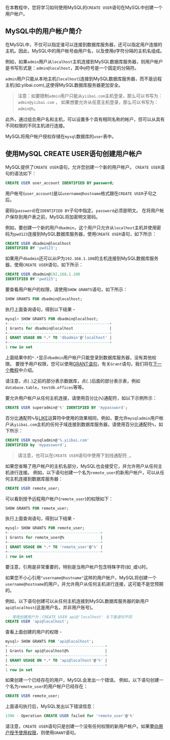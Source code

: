 在本教程中，您将学习如何使用MySQL的`CREATE USER`语句在MySQL中创建一个用户帐户。

## MySQL中的用户帐户简介

在MySQL中，不仅可以指定谁可以连接到数据库服务器，还可以指定用户连接的主机。因此，MySQL中的用户帐号由用户名，以及使用`@`字符分隔的主机名组成。

例如，如果`admin`用户从`localhost`主机连接到MySQL数据库服务器，则用户帐户是书写形式是：`admin@localhost`，其中`@`符号是一个固定的分隔符。

`admin`用户只能从本地主机(`localhost`)连接到MySQL数据库服务器，而不是远程主机(如:yiibai.com),这使得MySQL数据库服务器更加安全。

> 注意：如要限制`admin`用户只能从`yiibai.com`主机登录，那么可以书写为：`admin@yiibai.com` ， 如果想要允许从任意主机登录，那么可以书写为：`admin@%`。

此外，通过组合用户名和主机，可以设置多个具有相同名称的帐户，但可以从具有不同权限的不同主机进行连接。

MySQL将用户帐户授权存储在`mysql`数据库的`user`表中。

## 使用MySQL CREATE USER语句创建用户帐户

MySQL提供了`CREATE USER`语句，允许您创建一个新的用户帐户。 `CREATE USER`语句的语法如下：

```sql
CREATE USER user_account IDENTIFIED BY password;
```

用户帐号(`user_account`)是以`username@hostname`格式跟在`CREATE USER`子句之后。

密码(`password`)在`IDENTIFIED BY`子句中指定。`password`必须是明文。 在将用户帐户保存到用户表之前，MySQL将加密明文密码。

例如，要创建一个新的用户`dbadmin`，这个用户只允许从`localhost`主机并使用密码为`pwd123`连接到MySQL数据库服务器，使用`CREATE USER`语句，如下所示：

```sql
CREATE USER dbadmin@localhost 
IDENTIFIED BY 'pwd123';
```

如果用户`dbadmin`还可以从IP为`192.168.1.100`的主机连接到MySQL数据库服务器，使用`CREATE USER`语句，如下所示：

```sql
CREATE USER dbadmin@192.168.1.100 
IDENTIFIED BY 'pwd123';
```

要查看用户帐户的权限，请使用`SHOW GRANTS`语句，如下所示：

```sql
SHOW GRANTS FOR dbadmin@localhost;
```

执行上面查询语句，得到以下结果 -

```sql
mysql> SHOW GRANTS FOR dbadmin@localhost;
+---------------------------------------------+
| Grants for dbadmin@localhost                |
+---------------------------------------------+
| GRANT USAGE ON *.* TO 'dbadmin'@'localhost' |
+---------------------------------------------+
1 row in set
```

上面结果中的`*.*`显示`dbadmin`用户帐户只能登录到数据库服务器，没有其他权限。 要授予用户权限，您可以使用[GRANT语句](http://www.yiibai.com/mysql/grant.html)，有关`Grant`语句，我们将在[下一个教程](http://www.yiibai.com/mysql/grant.html)中介绍。

请注意，点(`.`)之前的部分表示数据库，点(`.`)后面的部分表示表，例如`database.table`，`testdb.offices`等等。

要允许用户帐户从任何主机连接，请使用百分比(`%`)通配符，如以下示例所示：

```sql
CREATE USER superadmin@'%' IDENTIFIED BY 'mypassword';
```

百分比通配符`%`与[LIKE](http://www.yiibai.com/mysql/like.html)运算符中使用的效果相同，例如，要允许`mysqladmin`用户帐户从`yiibai.com`主机的任何子域连接到数据库服务器，请使用百分比通配符`%`，如下所示：

```sql
CREATE USER mysqladmin@'%.yiibai.com'
IDENTIFIED by 'mypassword';
```

> 请注意，也可以在`CREATE USER`语句中使用下划线通配符`_`。

如果您省略了用户帐户的主机名部分，MySQL也会接受它，并允许用户从任何主机进行连接。 例如，以下语句创建一个名为`remote_user`的新用户帐户，可以从任何主机连接到数据库服务器：

```sql
CREATE USER remote_user;
```

可以看到授予远程用户帐户(`remote_user`)的权限如下：

```sql
SHOW GRANTS FOR remote_user;
```

执行上面查询语句，得到以下结果 -

```sql
mysql> SHOW GRANTS FOR remote_user;
+-----------------------------------------+
| Grants for remote_user@%                |
+-----------------------------------------+
| GRANT USAGE ON *.* TO 'remote_user'@'%' |
+-----------------------------------------+
1 row in set
```

要注意，引用是非常重要的，特别是当用户帐户包含特殊字符(如`_`或`%`)时。

如果您不小心引用`"username@hostname"`这样的用户帐户，MySQL将创建一个`username@hostname`的用户，并允许用户从任何主机进行连接，这可能不是您预期的。

例如，以下语句创建可以从任何主机连接到MySQL数据库服务器的新用户`api@localhost`(这是用户名，并非用户账号)。

```sql
-- 常用创建用户为：CREATE USER api@'localhost' 与下面语句不同
CREATE USER 'api@localhost';
```

查看上面创建的用户的权限 -

```sql
mysql> SHOW GRANTS FOR 'api@localhost';
+-------------------------------------------+
| Grants for api@localhost@%                |
+-------------------------------------------+
| GRANT USAGE ON *.* TO 'api@localhost'@'%' |
+-------------------------------------------+
1 row in set
```

如果创建一个已经存在的用户，MySQL会发出一个错误。 例如，以下语句创建一个名为`remote_user`的用户帐户已经存在：

```sql
CREATE USER remote_user;
```

上面语句执行后，MySQL发出以下错误信息：

```sql
1396 - Operation CREATE USER failed for 'remote_user'@'%'
```

请注意，`CREATE USER`语句只是创建一个没有任何权限的新用户帐户。如果要[向用户授予使用权限](http://www.yiibai.com/mysql/grant.html)，则使用`GRANT`语句。